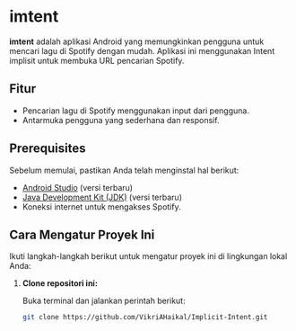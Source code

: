 # imtent

**imtent** adalah aplikasi Android yang memungkinkan pengguna untuk mencari lagu di Spotify dengan mudah. Aplikasi ini menggunakan Intent implisit untuk membuka URL pencarian Spotify.

## Fitur

- Pencarian lagu di Spotify menggunakan input dari pengguna.
- Antarmuka pengguna yang sederhana dan responsif.

## Prerequisites

Sebelum memulai, pastikan Anda telah menginstal hal berikut:

- [Android Studio](https://developer.android.com/studio) (versi terbaru)
- [Java Development Kit (JDK)](https://www.oracle.com/java/technologies/javase-jdk11-downloads.html) (versi terbaru)
- Koneksi internet untuk mengakses Spotify.

## Cara Mengatur Proyek Ini

Ikuti langkah-langkah berikut untuk mengatur proyek ini di lingkungan lokal Anda:

1. **Clone repositori ini:**

   Buka terminal dan jalankan perintah berikut:

   ```bash
   git clone https://github.com/VikriAHaikal/Implicit-Intent.git
